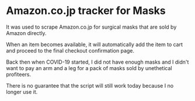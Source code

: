 # Amazon.co.jp tracker for Masks
It was used to scrape Amazon.co.jp for surgical masks that are sold by Amazon directly.

When an item becomes available, it will automatically add the item to cart and proceed to the final checkout confirmation page.

Back then when COVID-19 started, I did not have enough masks and I didn't want to pay an arm and a leg for a pack of masks sold by unethetical profiteers.

There is no guarantee that the script will still work today because I no longer use it.
